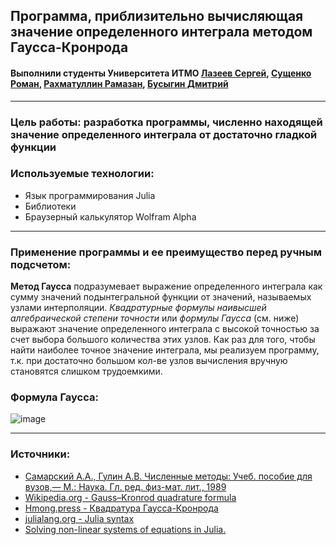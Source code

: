 ## Программа, приблизительно вычисляющая значение определенного интеграла методом Гаусса-Кронрода
#### Выполнили студенты Университета ИТМО [Лазеев Сергей](https://github.com/k1b24), [Сущенко Роман](https://github.com/cat-boop), [Рахматуллин Рамазан](https://github.com/otto15), [Бусыгин Дмитрий](https://github.com/Busygind) ####
----------------------
### **Цель работы:** разработка программы, численно находящей значение определенного интеграла от достаточно гладкой функции ###

### **Используемые технологии:** ###
- Язык программирования Julia
- Библиотеки 
- Браузерный калькулятор Wolfram Alpha

----------------------

### Применение программы и ее преимущество перед ручным подсчетом: ###
**Метод Гаусса** подразумевает выражение определенного интеграла как сумму значений подынтегральной функции от значений, называемых узлами интерполяции. *Квадратурные формулы наивысшей алгебраической степени точности* или *формулы Гаусса* (см. ниже) выражают значение определенного интеграла с высокой точностью за счет выбора большого количества этих узлов. Как раз для того, чтобы найти наиболее точное значение интеграла, мы реализуем программу, т.к. при достаточно большом кол-ве узлов вычисления вручную становятся слишком трудоемкими.  
### Формула Гаусса:
![image](https://user-images.githubusercontent.com/55458063/167297125-8f27ea81-c71a-41ac-b385-4e627ef4010c.png)

 ----------------------
 
 ### Источники:
 - [Самарский А.А., Гулин А.В. Численные методы: Учеб. пособие для вузов,— М.: Наука. Гл. ред. физ-мат. лит., 1989](http://samarskii.ru/books/book1989.pdf)
 - [Wikipedia.org - Gauss–Kronrod quadrature formula](https://en.wikipedia.org/wiki/Gauss–Kronrod_quadrature_formula)
 - [Hmong.press - Квадратура Гаусса-Кронрода](https://www.hmong.press/wiki/Gauss–Kronrod_quadrature_formula)
 - [julialang.org - Julia syntax](https://docs.julialang.org/en/v1/manual/functions/)
 - [Solving non-linear systems of equations in Julia.](https://github.com/JuliaNLSolvers/NLsolve.jl)
